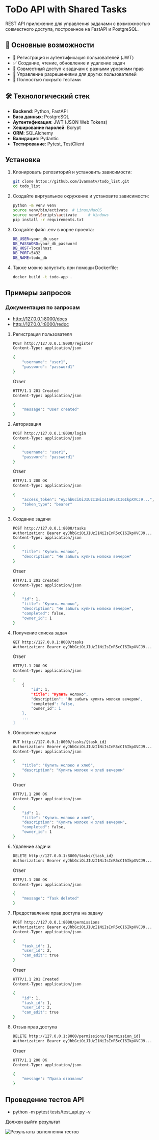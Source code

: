 # ToDo API with Shared Tasks

REST API приложение для управления задачами с возможностью совместного доступа, построенное на FastAPI и PostgreSQL.

## 🌟 Основные возможности

- 🔐 Регистрация и аутентификация пользователей (JWT)
- ✅ Создание, чтение, обновление и удаление задач
- 🤝 Совместный доступ к задачам с разными уровнями прав
- 🔑 Управление разрешениями для других пользователей
- 🧪 Полностью покрыто тестами

## 🛠 Технологический стек

- **Backend**: Python, FastAPI
- **База данных**: PostgreSQL
- **Аутентификация**: JWT (JSON Web Tokens)
- **Хеширование паролей**: Bcrypt
- **ORM**: SQLAlchemy
- **Валидация**: Pydantic
- **Тестирование**: Pytest, TestClient

## Установка 

1. Клонировать репозиторий и установить зависимости:
    ```bash
    git clone https://github.com/Ivanmatv/todo_list.git
    cd todo_list
    ```
2. Создайте виртуальное окружение и установите зависимости:
    ```bash
    python -m venv venv
    source venv/bin/activate  # Linux/MacOS
    source venv\Scripts\activate     # Windows
    pip install -r requirements.txt
    ```
3. Создайте файл .env в корне проекта:
    ```bash
    DB_USER=your_db_user
    DB_PASSWORD=your_db_password
    DB_HOST=localhost
    DB_PORT=5432
    DB_NAME=todo_db
    ```
4. Также можно запустить при помощи Dockerfile:

    ```bash
    docker build -t todo-app .
    ```



## Примеры запросов
### Документация по запросам
- http://127.0.0.1:8000/docs
- http://127.0.0.1:8000/redoc

1. Регистрация пользователя
    ```bash
    POST http://127.0.0.1:8000/register
    Content-Type: application/json

    {
        "username": "user1",
        "password": "password1"
    }
    ```
    Ответ
    ```bash
    HTTP/1.1 201 Created
    Content-Type: application/json

    {
        "message": "User created"
    }
    ```
2. Авторизация
    ```bash
    POST http://127.0.0.1:8000/login
    Content-Type: application/json

    {
        "username": "user1",
        "password": "password1"
    }
    ```
    Ответ
    ```bash
    HTTP/1.1 200 OK
    Content-Type: application/json

    {
        "access_token": "eyJhbGciOiJIUzI1NiIsInR5cCI6IkpXVCJ9...",
        "token_type": "bearer"
    }
    ```
3. Создание задачи
    ```bash
    POST http://127.0.0.1:8000/tasks
    Authorization: Bearer eyJhbGciOiJIUzI1NiIsInR5cCI6IkpXVCJ9...
    Content-Type: application/json

    {
        "title": "Купить молоко",
        "description": "Не забыть купить молоко вечером"
    }
    ```
    Ответ
    ```bash
    HTTP/1.1 201 Created
    Content-Type: application/json

    {
        "id": 1,
        "title": "Купить молоко",
        "description": "Не забыть купить молоко вечером",
        "completed": false,
        "owner_id": 1
    }
    ```
4. Получение списка задач
    ```bash
    GET http://127.0.0.1:8000/tasks
    Authorization: Bearer eyJhbGciOiJIUzI1NiIsInR5cCI6IkpXVCJ9...
    ```
    Ответ
    ```bash
    HTTP/1.1 200 OK
    Content-Type: application/json

    [
        {
            "id": 1,
            "title": "Купить молоко",
            "description": "Не забыть купить молоко вечером",
            "completed": false,
            "owner_id": 1
        },
        ...
    ]
    ```
5. Обновление задачи
    ```bash
    PUT http://127.0.0.1:8000/tasks/{task_id}
    Authorization: Bearer eyJhbGciOiJIUzI1NiIsInR5cCI6IkpXVCJ9...
    Content-Type: application/json

    {
        "title": "Купить молоко и хлеб",
        "description": "Купить молоко и хлеб вечером"
    }
    ```
    Ответ
    ```bash
    HTTP/1.1 200 OK
    Content-Type: application/json

    {
        "id": 1,
        "title": "Купить молоко и хлеб",
        "description": "Купить молоко и хлеб вечером",
        "completed": false,
        "owner_id": 1
    }
    ```
6. Удаление задачи
    ```bash
    DELETE http://127.0.0.1:8000/tasks/{task_id}
    Authorization: Bearer eyJhbGciOiJIUzI1NiIsInR5cCI6IkpXVCJ9...
    ```
    Ответ
    ```bash
    HTTP/1.1 200 OK
    Content-Type: application/json

    {
        "message": "Task deleted"
    }
    ```
7. Предоставление прав доступа на задачу
    ```bash
    POST http://127.0.0.1:8000/permissions
    Authorization: Bearer eyJhbGciOiJIUzI1NiIsInR5cCI6IkpXVCJ9...
    Content-Type: application/json

    {
        "task_id": 1,
        "user_id": 2,
        "can_edit": true
    }
    ```
    Ответ
    ```bash
    HTTP/1.1 201 Created
    Content-Type: application/json

    {
        "id": 1,
        "task_id": 1,
        "user_id": 2,
        "can_edit": true
    }
    ```
8. Отзыв прав доступа
    ```bash
    DELETE http://127.0.0.1:8000/permissions/{permission_id}
    Authorization: Bearer eyJhbGciOiJIUzI1NiIsInR5cCI6IkpXVCJ9...
    ```
    Ответ
    ```bash
    HTTP/1.1 200 OK
    Content-Type: application/json

    {
        "message": "Права отозваны"
    }
    ```

## Проведение тестов API

- python -m pytest tests/test_api.py -v

Должен выйти результат


![Результаты выполнения тестов](images/test-results.png)

